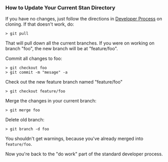 ### How to Update Your Current Stan Directory

If you have no changes, just follow the directions in [Developer Process](Developer-Process) on cloning. If that doesn't work, do:

    > git pull

That will pull down all the current branches. If you were on working on branch "foo", the new branch will be at "feature/foo".

Commit all changes to foo:

    > git checkout foo
    > git commit -m "mesage" -a

Check out the new feature branch named "feature/foo"

    > git checkout feature/foo

Merge the changes in your current branch:

    > git merge foo

Delete old branch:

    > git branch -d foo

You shouldn't get warnings, because you've already merged into `feature/foo`.

Now you're back to the "do work" part of the standard developer process.